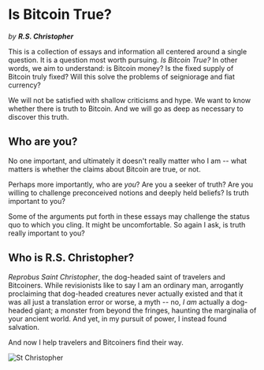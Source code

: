 # Is Bitcoin True?

*by* ***R.S. Christopher***


This is a collection of essays
 and information all centered around
 a single question.
It is a question most worth pursuing.
*Is Bitcoin True?*
In other words, we aim to understand:
 is Bitcoin money?
Is the fixed supply of Bitcoin truly fixed?
Will this solve the problems
 of seigniorage and fiat currency?

We will not be satisfied
 with shallow
 criticisms
 and hype.
We want to know whether
 there is truth to Bitcoin.
And we will go as deep as
 necessary to discover this
 truth.



## Who are you?

No one important, and ultimately 
 it doesn't
 really matter who I am -- what
 matters is whether the claims
 about Bitcoin are true, or not.

Perhaps more importantly,
 who are *you*?
Are you a seeker of truth?
Are you willing to challenge
 preconceived notions and deeply
 held beliefs?
Is truth important to you?

Some of the arguments put forth
 in these essays 
 may challenge the status quo
 to which you cling.
It might be uncomfortable.
So again I ask,
 is truth really important to you?



## Who is R.S. Christopher?

*Reprobus Saint Christopher*, the dog-headed
 saint of travelers and Bitcoiners.
While revisionists like to say I am
 an ordinary man, 
 arrogantly proclaiming that
 dog-headed creatures never
 actually existed
 and that it was all just a
 translation
 error 
 or worse, a myth --
no, *I am* actually a dog-headed giant;
a monster from beyond the fringes,
 haunting the marginalia of
 your ancient world.
And yet, in my pursuit of power,
 I instead found salvation.

And now I help travelers and
 Bitcoiners find their way.

![St Christopher](/images/st-christopher.jpg)


